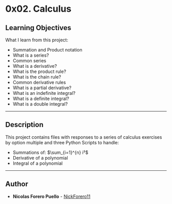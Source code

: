 # 0x02. Calculus

## Learning Objectives

What I learn from this project:

* Summation and Product notation
* What is a series?
* Common series
* What is a derivative?
* What is the product rule?
* What is the chain rule?
* Common derivative rules
* What is a partial derivative?
* What is an indefinite integral?
* What is a definite integral?
* What is a double integral?

---

## Description

This project contains files with responses to a series of calculus exercises by option multiple and three Python Scripts to handle:

* Summations of: $\sum_{i=1}^{n} i²$
* Derivative of a polynomial
* Integral of a polynomial

---

## Author

* **Nicolas Forero Puello** - [NickForero11](https://github.com/NickForero11)
